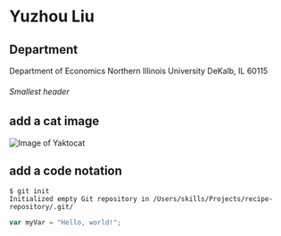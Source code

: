 # Yuzhou Liu

## Department

Department of Economics
Northern Illinois University
DeKalb, IL 60115

###### Smallest header

## add a cat image
![Image of Yaktocat](https://octodex.github.com/images/yaktocat.png)

## add a code notation

```
$ git init
Initialized empty Git repository in /Users/skills/Projects/recipe-repository/.git/
```

``` javascript
var myVar = "Hello, world!";
```
